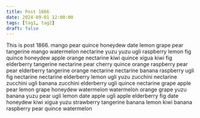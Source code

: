```yaml
---
title: Post 1866
date: 2024-09-01 12:00:00
tags: [tag1, tag2]
draft: false
---
```

This is post 1866.
mango
pear
quince
honeydew
date
lemon
grape
pear
tangerine
mango
watermelon
nectarine
yuzu
yuzu
ugli
raspberry
lemon
fig
quince
honeydew
apple
orange
nectarine
kiwi
quince
xigua
kiwi
fig
elderberry
tangerine
nectarine
pear
cherry
quince
orange
raspberry
pear
pear
elderberry
tangerine
orange
nectarine
nectarine
banana
raspberry
ugli
fig
nectarine
nectarine
elderberry
lemon
ugli
yuzu
zucchini
nectarine
zucchini
ugli
banana
zucchini
elderberry
ugli
quince
nectarine
grape
apple
pear
lemon
grape
honeydew
watermelon
watermelon
orange
grape
yuzu
banana
yuzu
pear
ugli
lemon
date
apple
ugli
apple
elderberry
fig
date
honeydew
kiwi
xigua
yuzu
strawberry
tangerine
banana
lemon
kiwi
banana
raspberry
pear
quince
watermelon
